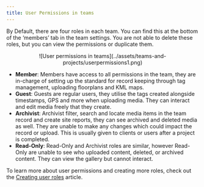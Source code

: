 ```yaml
---
title: User Permissions in teams
---
```


By Default, there are four roles in each team. You can find this at the bottom of the ‘members’ tab in the team settings. You are not able to delete these roles, but you can view the permissions or duplicate them.

<center>
![User permissions in teams](../assets/teams-and-projects/userpermissions1.png)
</center>

-	**Member**: Members have access to all permissions in the team, they are in-charge of setting up the standard for record keeping through tag management, uploading floorplans and KML maps.
-	**Guest**: Guests are regular users, they utilise the tags created alongside timestamps, GPS and more when uploading media. They can interact and edit media freely that they create.
-	**Archivist**: Archivist filter, search and locate media items in the team record and create site reports, they can see archived and deleted media as well. They are unable to make any changes which could impact the record or upload. This is usually given to clients or users after a project is completed.
-	**Read-Only**: Read-Only and Archivist roles are similar, however Read-Only are unable to see who uploaded content, deleted, or archived content. They can view the gallery but cannot interact. 

To learn more about user permissions and creating more roles, check out the [Creating user roles](https://support.builtview.com/advanced-features-and-team-management/creating-roles/) article.
